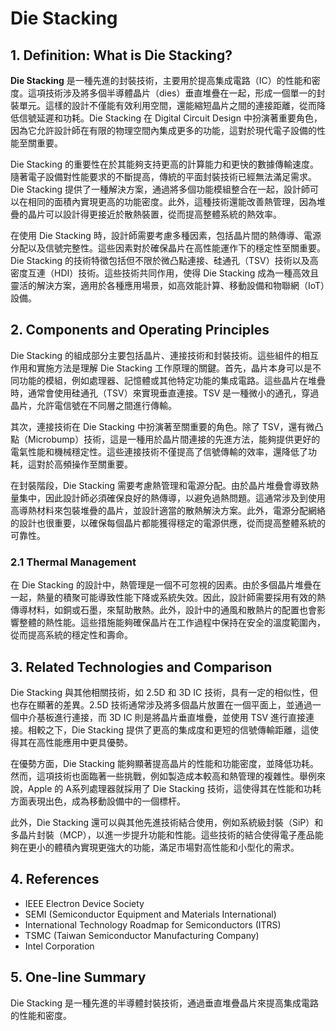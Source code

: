# Die Stacking

## 1. Definition: What is **Die Stacking**?
**Die Stacking** 是一種先進的封裝技術，主要用於提高集成電路（IC）的性能和密度。這項技術涉及將多個半導體晶片（dies）垂直堆疊在一起，形成一個單一的封裝單元。這樣的設計不僅能有效利用空間，還能縮短晶片之間的連接距離，從而降低信號延遲和功耗。Die Stacking 在 Digital Circuit Design 中扮演著重要角色，因為它允許設計師在有限的物理空間內集成更多的功能，這對於現代電子設備的性能至關重要。

Die Stacking 的重要性在於其能夠支持更高的計算能力和更快的數據傳輸速度。隨著電子設備對性能要求的不斷提高，傳統的平面封裝技術已經無法滿足需求。Die Stacking 提供了一種解決方案，通過將多個功能模組整合在一起，設計師可以在相同的面積內實現更高的功能密度。此外，這種技術還能改善熱管理，因為堆疊的晶片可以設計得更接近於散熱裝置，從而提高整體系統的熱效率。

在使用 Die Stacking 時，設計師需要考慮多種因素，包括晶片間的熱傳導、電源分配以及信號完整性。這些因素對於確保晶片在高性能運作下的穩定性至關重要。Die Stacking 的技術特徵包括但不限於微凸點連接、硅通孔（TSV）技術以及高密度互連（HDI）技術。這些技術共同作用，使得 Die Stacking 成為一種高效且靈活的解決方案，適用於各種應用場景，如高效能計算、移動設備和物聯網（IoT）設備。

## 2. Components and Operating Principles
Die Stacking 的組成部分主要包括晶片、連接技術和封裝技術。這些組件的相互作用和實施方法是理解 Die Stacking 工作原理的關鍵。首先，晶片本身可以是不同功能的模組，例如處理器、記憶體或其他特定功能的集成電路。這些晶片在堆疊時，通常會使用硅通孔（TSV）來實現垂直連接。TSV 是一種微小的通孔，穿過晶片，允許電信號在不同層之間進行傳輸。

其次，連接技術在 Die Stacking 中扮演著至關重要的角色。除了 TSV，還有微凸點（Microbump）技術，這是一種用於晶片間連接的先進方法，能夠提供更好的電氣性能和機械穩定性。這些連接技術不僅提高了信號傳輸的效率，還降低了功耗，這對於高頻操作至關重要。

在封裝階段，Die Stacking 需要考慮熱管理和電源分配。由於晶片堆疊會導致熱量集中，因此設計師必須確保良好的熱傳導，以避免過熱問題。這通常涉及到使用高導熱材料來包裝堆疊的晶片，並設計適當的散熱解決方案。此外，電源分配網絡的設計也很重要，以確保每個晶片都能獲得穩定的電源供應，從而提高整體系統的可靠性。

### 2.1 Thermal Management
在 Die Stacking 的設計中，熱管理是一個不可忽視的因素。由於多個晶片堆疊在一起，熱量的積聚可能導致性能下降或系統失效。因此，設計師需要採用有效的熱傳導材料，如銅或石墨，來幫助散熱。此外，設計中的通風和散熱片的配置也會影響整體的熱性能。這些措施能夠確保晶片在工作過程中保持在安全的溫度範圍內，從而提高系統的穩定性和壽命。

## 3. Related Technologies and Comparison
Die Stacking 與其他相關技術，如 2.5D 和 3D IC 技術，具有一定的相似性，但也存在顯著的差異。2.5D 技術通常涉及將多個晶片放置在一個平面上，並通過一個中介基板進行連接，而 3D IC 則是將晶片垂直堆疊，並使用 TSV 進行直接連接。相較之下，Die Stacking 提供了更高的集成度和更短的信號傳輸距離，這使得其在高性能應用中更具優勢。

在優勢方面，Die Stacking 能夠顯著提高晶片的性能和功能密度，並降低功耗。然而，這項技術也面臨著一些挑戰，例如製造成本較高和熱管理的複雜性。舉例來說，Apple 的 A系列處理器就採用了 Die Stacking 技術，這使得其在性能和功耗方面表現出色，成為移動設備中的一個標杆。

此外，Die Stacking 還可以與其他先進技術結合使用，例如系統級封裝（SiP）和多晶片封裝（MCP），以進一步提升功能和性能。這些技術的結合使得電子產品能夠在更小的體積內實現更強大的功能，滿足市場對高性能和小型化的需求。

## 4. References
- IEEE Electron Device Society
- SEMI (Semiconductor Equipment and Materials International)
- International Technology Roadmap for Semiconductors (ITRS)
- TSMC (Taiwan Semiconductor Manufacturing Company)
- Intel Corporation

## 5. One-line Summary
Die Stacking 是一種先進的半導體封裝技術，通過垂直堆疊晶片來提高集成電路的性能和密度。